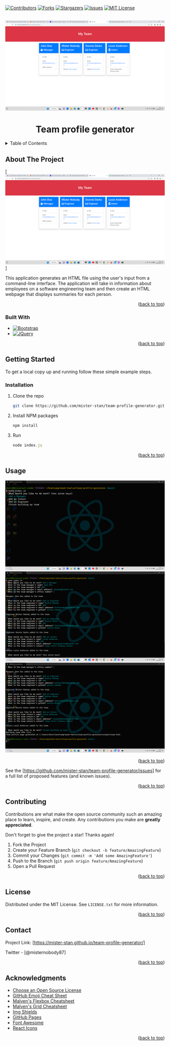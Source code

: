 <a name="readme-top"></a>

<!-- PROJECT SHIELDS -->
[![Contributors][contributors-shield]][contributors-url]
[![Forks][forks-shield]][forks-url]
[![Stargazers][stars-shield]][stars-url]
[![Issues][issues-shield]][issues-url]
[![MIT License][license-shield]][license-url]


<!-- PROJECT LOGO -->
<br />
<div align="center">
  <a href="https://https://mister-stan.github.io/team-profile-generator/">
    <img src="./images/main.png" alt="Logo">
  </a>

  <h1 align="center">Team profile generator</h1>

  </p>
</div>



<!-- TABLE OF CONTENTS -->
<details>
  <summary>Table of Contents</summary>
  <ol>
    <li>
      <a href="#about-the-project">About The Project</a>
      <ul>
        <li><a href="#built-with">Built With</a></li>
      </ul>
    </li>
    <li>
      <a href="#getting-started">Getting Started</a>
      <ul>
        <li><a href="#prerequisites">Prerequisites</a></li>
        <li><a href="#installation">Installation</a></li>
      </ul>
    </li>
    <li><a href="#usage">Usage</a></li>
    <li><a href="#roadmap">Roadmap</a></li>
    <li><a href="#contributing">Contributing</a></li>
    <li><a href="#license">License</a></li>
    <li><a href="#contact">Contact</a></li>
    <li><a href="#acknowledgments">Acknowledgments</a></li>
  </ol>
</details>



<!-- ABOUT THE PROJECT -->
## About The Project

[![Product Name Screen Shot][product-screenshot]]

This application generates an HTML file using the user's input from a command-line interface. The application will take in information about employees on a software engineering team and then create an HTML webpage that displays summaries for each person.

<p align="right">(<a href="#readme-top">back to top</a>)</p>



### Built With


* [![Bootstrap][Bootstrap.com]][Bootstrap-url]
* [![JQuery][JQuery.com]][JQuery-url]

<p align="right">(<a href="#readme-top">back to top</a>)</p>



<!-- GETTING STARTED -->
## Getting Started

To get a local copy up and running follow these simple example steps.


### Installation


1. Clone the repo
   ```sh
   git clone https://github.com/mister-stan/team-profile-generator.git
   ```
2. Install NPM packages
   ```sh
   npm install
   ```
3. Run
   ```js
   node index.js
   ```

<p align="right">(<a href="#readme-top">back to top</a>)</p>



<!-- USAGE EXAMPLES -->
## Usage

<div align="center">
    <img src="./images/one.png" alt="Logo">

</div>

<div align="center">
    <img src="./images/two.png" alt="Logo">

</div>

<div align="center">
    <img src="./images/three.png" alt="Logo">

</div>



<p align="right">(<a href="#readme-top">back to top</a>)</p>



See the [https://github.com/mister-stan/team-profile-generator/issues] for a full list of proposed features (and known issues).

<p align="right">(<a href="#readme-top">back to top</a>)</p>


<!-- CONTRIBUTING -->
## Contributing

Contributions are what make the open source community such an amazing place to learn, inspire, and create. Any contributions you make are **greatly appreciated**.

Don't forget to give the project a star! Thanks again!

1. Fork the Project
2. Create your Feature Branch (`git checkout -b feature/AmazingFeature`)
3. Commit your Changes (`git commit -m 'Add some AmazingFeature'`)
4. Push to the Branch (`git push origin feature/AmazingFeature`)
5. Open a Pull Request

<p align="right">(<a href="#readme-top">back to top</a>)</p>



<!-- LICENSE -->
## License

Distributed under the MIT License. See `LICENSE.txt` for more information.

<p align="right">(<a href="#readme-top">back to top</a>)</p>



<!-- CONTACT -->
## Contact
Project Link: [https://mister-stan.github.io/team-profile-generator/]

Twitter - [@misternobody87] 


<p align="right">(<a href="#readme-top">back to top</a>)</p>



<!-- ACKNOWLEDGMENTS -->
## Acknowledgments

* [Choose an Open Source License](https://choosealicense.com)
* [GitHub Emoji Cheat Sheet](https://www.webpagefx.com/tools/emoji-cheat-sheet)
* [Malven's Flexbox Cheatsheet](https://flexbox.malven.co/)
* [Malven's Grid Cheatsheet](https://grid.malven.co/)
* [Img Shields](https://shields.io)
* [GitHub Pages](https://pages.github.com)
* [Font Awesome](https://fontawesome.com)
* [React Icons](https://react-icons.github.io/react-icons/search)

<p align="right">(<a href="#readme-top">back to top</a>)</p>



<!-- MARKDOWN LINKS & IMAGES -->
<!-- https://www.markdownguide.org/basic-syntax/#reference-style-links -->
[contributors-shield]: https://img.shields.io/github/contributors/mister-stan/team-profile-generator.svg?style=for-the-badge
[contributors-url]: https://github.com/mister-stan/team-profile-generator/graphs/contributors
[forks-shield]: https://img.shields.io/github/forks/mister-stan/team-profile-generator.svg?style=for-the-badge
[forks-url]: https://github.com/mister-stan/team-profile-generator/network/members
[stars-shield]: https://img.shields.io/github/stars/mister-stan/team-profile-generator.svg?style=for-the-badge
[stars-url]: https://github.com/mister-stan/team-profile-generator/stargazers
[issues-shield]: https://img.shields.io/github/issues/mister-stan/team-profile-generator.svg?style=for-the-badge
[issues-url]: https://github.com/mister-stan/team-profile-generator/issues
[license-shield]: https://img.shields.io/github/license/mister-stan/team-profile-generator.svg?style=for-the-badge
[license-url]: https://github.com/mister-stan/team-profile-generator/blob/master/LICENSE.txt
[product-screenshot]: images/main.png
[Next.js]: https://img.shields.io/badge/next.js-000000?style=for-the-badge&logo=nextdotjs&logoColor=white
[Next-url]: https://nextjs.org/
[React.js]: https://img.shields.io/badge/React-20232A?style=for-the-badge&logo=react&logoColor=61DAFB
[React-url]: https://reactjs.org/
[Vue.js]: https://img.shields.io/badge/Vue.js-35495E?style=for-the-badge&logo=vuedotjs&logoColor=4FC08D
[Vue-url]: https://vuejs.org/
[Angular.io]: https://img.shields.io/badge/Angular-DD0031?style=for-the-badge&logo=angular&logoColor=white
[Angular-url]: https://angular.io/
[Svelte.dev]: https://img.shields.io/badge/Svelte-4A4A55?style=for-the-badge&logo=svelte&logoColor=FF3E00
[Svelte-url]: https://svelte.dev/
[Laravel.com]: https://img.shields.io/badge/Laravel-FF2D20?style=for-the-badge&logo=laravel&logoColor=white
[Laravel-url]: https://laravel.com
[Bootstrap.com]: https://img.shields.io/badge/Bootstrap-563D7C?style=for-the-badge&logo=bootstrap&logoColor=white
[Bootstrap-url]: https://getbootstrap.com
[JQuery.com]: https://img.shields.io/badge/jQuery-0769AD?style=for-the-badge&logo=jquery&logoColor=white
[JQuery-url]: https://jquery.com 
